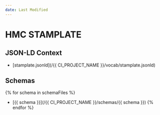 ```yaml
---
date: Last Modified
---
```


# HMC STAMPLATE

## JSON-LD Context

- [stamplate.jsonld](/{{ CI_PROJECT_NAME }}/vocab/stamplate.jsonld)

## Schemas

{% for schema in schemaFiles %}
- [{{ schema }}](/{{ CI_PROJECT_NAME }}/schemas/{{ schema }})
{% endfor %}

